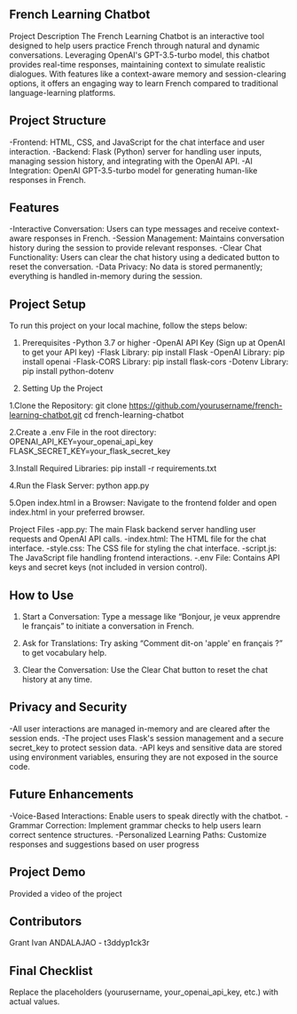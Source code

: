 ## French Learning Chatbot
Project Description
The French Learning Chatbot is an interactive tool designed to help users practice French through natural and dynamic conversations. Leveraging OpenAI's GPT-3.5-turbo model, this chatbot provides real-time responses, maintaining context to simulate realistic dialogues. With features like a context-aware memory and session-clearing options, it offers an engaging way to learn French compared to traditional language-learning platforms.

## Project Structure
-Frontend: HTML, CSS, and JavaScript for the chat interface and user interaction.
-Backend: Flask (Python) server for handling user inputs, managing session history, and integrating with the OpenAI API.
-AI Integration: OpenAI GPT-3.5-turbo model for generating human-like responses in French.

## Features
-Interactive Conversation: Users can type messages and receive context-aware responses in French.
-Session Management: Maintains conversation history during the session to provide relevant responses.
-Clear Chat Functionality: Users can clear the chat history using a dedicated button to reset the conversation.
-Data Privacy: No data is stored permanently; everything is handled in-memory during the session.


## Project Setup
To run this project on your local machine, follow the steps below:

1. Prerequisites
-Python 3.7 or higher
-OpenAI API Key (Sign up at OpenAI to get your API key)
-Flask Library: pip install Flask
-OpenAI Library: pip install openai
-Flask-CORS Library: pip install flask-cors
-Dotenv Library: pip install python-dotenv

2. Setting Up the Project

1.Clone the Repository:
git clone https://github.com/yourusername/french-learning-chatbot.git
cd french-learning-chatbot

2.Create a .env File in the root directory:
OPENAI_API_KEY=your_openai_api_key
FLASK_SECRET_KEY=your_flask_secret_key

3.Install Required Libraries:
pip install -r requirements.txt

4.Run the Flask Server:
python app.py

5.Open index.html in a Browser: Navigate to the frontend folder and open index.html in your preferred browser.

Project Files
-app.py: The main Flask backend server handling user requests and OpenAI API calls.
-index.html: The HTML file for the chat interface.
-style.css: The CSS file for styling the chat interface.
-script.js: The JavaScript file handling frontend interactions.
-.env File: Contains API keys and secret keys (not included in version control).

## How to Use
1. Start a Conversation: Type a message like “Bonjour, je veux apprendre le français” to initiate a conversation in French.

2. Ask for Translations: Try asking “Comment dit-on 'apple' en français ?” to get vocabulary help.

3. Clear the Conversation: Use the Clear Chat button to reset the chat history at any time.

## Privacy and Security
-All user interactions are managed in-memory and are cleared after the session ends.
-The project uses Flask's session management and a secure secret_key to protect session data.
-API keys and sensitive data are stored using environment variables, ensuring they are not exposed in the source code.

## Future Enhancements
-Voice-Based Interactions: Enable users to speak directly with the chatbot.
-Grammar Correction: Implement grammar checks to help users learn correct sentence structures.
-Personalized Learning Paths: Customize responses and suggestions based on user progress

## Project Demo
Provided a video of the project

## Contributors
Grant Ivan ANDALAJAO - t3ddyp1ck3r

## Final Checklist
Replace the placeholders (yourusername, your_openai_api_key, etc.) with actual values.